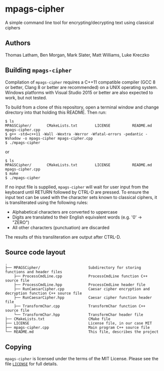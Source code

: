 # mpags-cipher
A simple command line tool for encrypting/decrypting text using classical ciphers

## Authors
Thomas Latham, Ben Morgan, Mark Slater, Matt Williams, Luke Kreczko

## Building `mpags-cipher`
Compilation of `mpags-cipher` requires a  C++11 compatible compiler
(GCC 8 or better, Clang 8 or better are recommended) on a UNIX operating
system.
Windows platforms with Visual Studio 2015 or better are also expected to
work, but not tested.

To build from a clone of this repository, open a terminal window
and change directory into that holding this README. Then run:
```
$ ls
MPAGSCipher/       CMakeLists.txt        LICENSE          README.md        mpags-cipher.cpp  
$ g++ -std=c++11 -Wall -Wextra -Werror -Wfatal-errors -pedantic -Wshadow -o mpags-cipher mpags-cipher.cpp
$ ./mpags-cipher
```

or 

```
$ ls
MPAGSCipher/       CMakeLists.txt        LICENSE          README.md        mpags-cipher.cpp  
$ make
$ ./mpags-cipher
```

If no input file is supplied, `mpags-cipher` will wait for user input
from the keyboard until RETURN followed by CTRL-D are pressed.
To ensure the input text can be used with the character sets known to
classical ciphers, it is transliterated using the following rules:

- Alphabetical characters are converted to uppercase
- Digits are translated to their English equivalent words (e.g. '0' -> "ZERO")
- All other characters (punctuation) are discarded

The results of this transliteration are output after CTRL-D.

## Source code layout
```
.
├── MPAGSCipher/                      Subdirectory for storing functions and header files
    ├── ProcessCmdLine.cpp            ProcessCmdLine function C++ source file
    ├── ProcessCmdLine.hpp            ProcessCmdLine header file
    ├── RunCaesarCipher.cpp           Caesar cipher encryption and decryption function C++ source file
    ├── RunCaesarCipher.hpp           Caesar cipher function header file
    ├── TransformChar.cpp             TransformChar function C++ source file
    └── TransformChar.hpp             TransformChar header file
├── CMakeLists.txt                    CMake file
├── LICENSE                           License file, in our case MIT
├── mpags-cipher.cpp                  Main program C++ source file
└── README.md                         This file, describes the project
```

## Copying
`mpags-cipher` is licensed under the terms of the MIT License.
Please see the file [`LICENSE`](LICENSE) for full details.